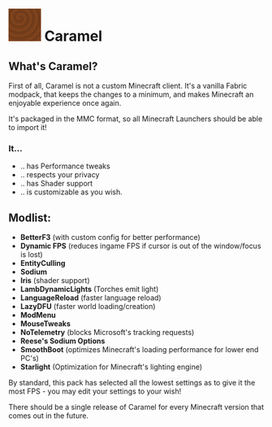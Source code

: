 # ![Caramel-Icon](https://github.com/raphipod/Caramel/blob/master/.minecraft/icon.png) **Caramel**

## **What's Caramel?**

First of all, Caramel is not a custom Minecraft client. It's a vanilla Fabric modpack, 
that keeps the changes to a minimum, and makes Minecraft an enjoyable experience once again.

It's packaged in the MMC format, so all Minecraft Launchers should be able to import it!

### It...

- .. has Performance tweaks
- .. respects your privacy
- .. has Shader support
- .. is customizable as you wish.

## Modlist:

- **BetterF3** (with custom config for better performance)
- **Dynamic FPS** (reduces ingame FPS if cursor is out of the window/focus is lost)
- **EntityCulling**
- **Sodium**
- **Iris** (shader support)
- **LambDynamicLights** (Torches emit light)
- **LanguageReload** (faster language reload)
- **LazyDFU** (faster world loading/creation)
- **ModMenu**
- **MouseTweaks**
- **NoTelemetry** (blocks Microsoft's tracking requests)
- **Reese's Sodium Options**
- **SmoothBoot** (optimizes Minecraft's loading performance for lower end PC's)
- **Starlight** (Optimization for Minecraft's lighting engine)

By standard, this pack has selected all the lowest settings as to give it the most FPS - you may edit your
settings to your wish!

There should be a single release of Caramel for every Minecraft version that comes out in the future.
